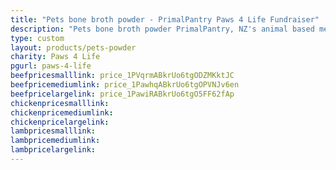 ```yaml
---
title: "Pets bone broth powder - PrimalPantry Paws 4 Life Fundraiser"
description: "Pets bone broth powder PrimalPantry, NZ's animal based meal topper for pets"
type: custom
layout: products/pets-powder
charity: Paws 4 Life
pgurl: paws-4-life
beefpricesmalllink: price_1PVqrmABkrUo6tgODZMKktJC
beefpricemediumlink: price_1PawhqABkrUo6tgOPVNJv6en
beefpricelargelink: price_1PawiRABkrUo6tgO5FF62fAp
chickenpricesmalllink:
chickenpricemediumlink:
chickenpricelargelink:
lambpricesmalllink:
lambpricemediumlink:
lambpricelargelink:
---
```



